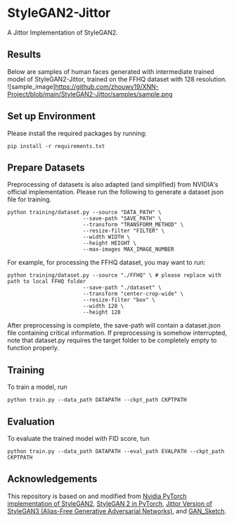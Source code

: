 
# StyleGAN2-Jittor
A Jittor Implementation of StyleGAN2.

## Results
Below are samples of human faces generated with intermediate trained model of StyleGAN2-Jittor, trained on the FFHQ dataset with 128 resolution.
![sample_image]https://github.com/zhouwy19/XNN-Project/blob/main/StyleGAN2-Jittor/samples/sample.png

## Set up Environment
Please install the required packages by running:
```
pip install -r requirements.txt
```

## Prepare Datasets
Preprocessing of datasets is also adapted (and simplified) from NVIDIA's official implementation. 
Please run the following to generate a dataset json file for training.
```
python training/dataset.py --source "DATA_PATH" \
                        --save-path "SAVE_PATH" \
                        --transform "TRANSFORM_METHOD" \
                        --resize-filter "FILTER" \
                        --width WIDTH \
                        --height HEIGHT \
                        --max-images MAX_IMAGE_NUMBER
```
For example, for processing the FFHQ dataset, you may want to run:
```
python training/dataset.py --source "./FFHQ" \ # please replace with path to local FFHQ folder
                        --save-path "./dataset" \ 
                        --transform "center-crop-wide" \
                        --resize-filter "box" \
                        --width 128 \
                        --height 128 
```
After preprocessing is complete, the save-path will contain a dataset.json file containing critical information. If preprocessing is somehow interrupted, note that dataset.py requires the target folder to be completely empty to function properly.  

## Training
To train a model, run 
```
python train.py --data_path DATAPATH --ckpt_path CKPTPATH
```

## Evaluation
To evaluate the trained model with FID score, tun
```
python train.py --data_path DATAPATH --eval_path EVALPATH --ckpt_path CKPTPATH
```

## Acknowledgements
This repository is based on and modified from [Nvidia PyTorch implementation of StyleGAN2](https://github.com/NVlabs/stylegan2-ada-pytorch.git), [StyleGAN 2 in PyTorch](https://github.com/rosinality/stylegan2-pytorch.git), [Jittor Version of StyleGAN3 (Alias-Free Generative Adversarial Networks)](https://github.com/ty625911724/Jittor_StyleGAN3.git), and [GAN_Sketch](https://github.com/KIMI-debug-maker/GAN_Sketch.git).